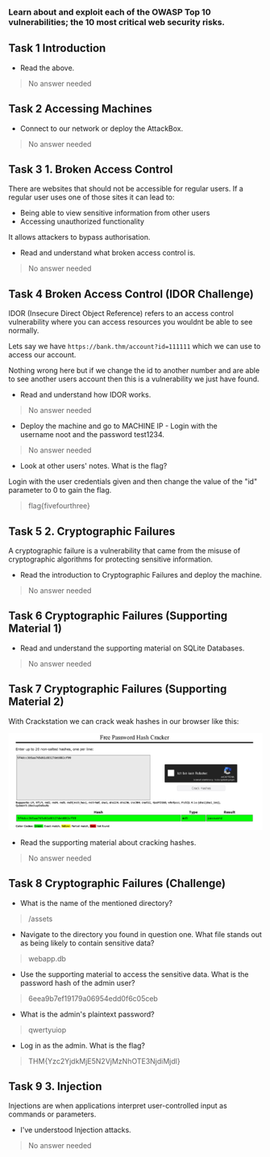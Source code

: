 ### Learn about and exploit each of the OWASP Top 10 vulnerabilities; the 10 most critical web security risks.

## Task 1 Introduction

- Read the above.
> No answer needed

## Task 2 Accessing Machines

- Connect to our network or deploy the AttackBox.
> No answer needed

## Task 3 1. Broken Access Control

There are websites that should not be accessible for regular users.
If a regular user uses one of those sites it can lead to:
-   Being able to view sensitive information from other users
-   Accessing unauthorized functionality

It allows attackers to bypass authorisation.

- Read and understand what broken access control is.
> No answer needed

## Task 4 Broken Access Control (IDOR Challenge)

IDOR (Insecure Direct Object Reference) refers to an access control vulnerability where you can access resources you wouldnt be able to see normally. 

Lets say we have `https://bank.thm/account?id=111111` which we can use to access our account.

Nothing wrong here but if we change the id to another number and are able to see another users account then this is a vulnerability we just have found.


- Read and understand how IDOR works.
> No answer needed

- Deploy the machine and go to MACHINE IP - Login with the username noot and the password test1234.
> No answer needed

- Look at other users' notes. What is the flag?

Login with the user credentials given and then change the value of the "id" parameter to 0 to gain the flag.

> flag{fivefourthree}

## Task 5 2. Cryptographic Failures

A cryptographic failure is a vulnerability that came from the misuse of cryptographic algorithms for protecting sensitive information.

- Read the introduction to Cryptographic Failures and deploy the machine.
> No answer needed

## Task 6 Cryptographic Failures (Supporting Material 1)

- Read and understand the supporting material on SQLite Databases.
> No answer needed

## Task 7 Cryptographic Failures (Supporting Material 2)

With Crackstation we can crack weak hashes in our browser like this:

![](Attachments/crackstation.png)

- Read the supporting material about cracking hashes.
>  No answer needed

## Task 8 Cryptographic Failures (Challenge)

- What is the name of the mentioned directory?
> /assets

- Navigate to the directory you found in question one. What file stands out as being likely to contain sensitive data?
> webapp.db

- Use the supporting material to access the sensitive data. What is the password hash of the admin user?
> 6eea9b7ef19179a06954edd0f6c05ceb

- What is the admin's plaintext password?
> qwertyuiop

- Log in as the admin. What is the flag?
> THM{Yzc2YjdkMjE5N2VjMzNhOTE3NjdiMjdl}

## Task 9 3. Injection

Injections are when applications interpret user-controlled input as commands or parameters.

- I've understood Injection attacks.
> No answer needed


## 